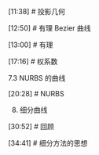 

[11:38] # 投影几何    




[12:50] # 有理 Bezier 曲线    

  
[13:00] # 有理      

   



[17:16] # 权系数    

 

7.3 NURBS 的曲线   

[20:28] # NURBS     




8. 细分曲线    

[30:52] # 回顾      

   

[34:41] # 细分方法的思想
